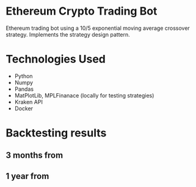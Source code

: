 # Ethereum Crypto Trading Bot
Ethereum trading bot using a 10/5 exponential moving average crossover strategy. Implements the strategy design pattern.

# Technologies Used
* Python
* Numpy
* Pandas
* MatPlotLib, MPLFinanace (locally for testing strategies)
* Kraken API
* Docker

# Backtesting results
## 3 months from 

## 1 year from

